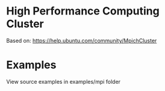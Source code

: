 High Performance Computing Cluster
==================================

Based on: https://help.ubuntu.com/community/MpichCluster

Examples
========
View source examples in examples/mpi folder